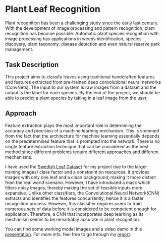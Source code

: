 # Plant Leaf Recognition
Plant recognition has been a challenging study since the early last century. With the development of image processing and pattern recognition, plant recognition has become possible. Automatic plant species recognition with image processing has applications in weeds identification, species discovery, plant taxonomy, disease detection and even natural reserve park management.

## Task Description 
This project aims to classify leaves using traditional handcrafted features and features extracted from pre-trained deep convolutional neural networks (ConvNets). The input to our system is raw images from a dataset and the output is the label for each species. By the end of the project, we should be able to predict a plant species by taking in a leaf image from the user. 

## Approach 
Feature extraction plays the most important role in determining the accuracy and precision of a machine learning mechanism. This is stemmed from the fact that the architecture for machine learning essentially depends on the predetermined feature that is prompted into the network. There is no single feature extraction technique that can be considered as the best method since different problems require different approaches and different mechanisms. 

I have used the [Swedish Leaf Dataset](https://www.cvl.isy.liu.se/en/research/datasets/swedish-leaf/) for my project due to the larger training images/ class factor and a constraint on resources. It provides images with only one leaf and a clean background, making it more distant from the real world scenario. However, I have introduced a mask which filters noisy images, thereby making the set of feasible inputs more expansive. Unlike other classifiers, the Convolutional Neural Network(CNN) extracts and identifies the features concurrently; hence it is a faster recognition process. However, this classifier requires users to train numerous sets of data before it is considered to be competent enough for application. Therefore, a CNN that incorporates deep learning as its mechanism seems to be remarkably accurate in plant recognition.

You can find some working model images and a video demo in this [presentation](https://docs.google.com/presentation/d/1LFptaFhFhMU7EncDJyC3v4Mn6IiaE8ncbNlbWKRip-w/edit#slide=id.gd82b0d79b8_1_5). For more info, feel free to go through my [report](https://docs.google.com/document/d/1kIrIsdWdtzW4BaWf0KIx4pynCHSgu2STvnH3MrIfkbk/edit#).
